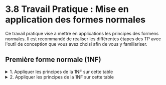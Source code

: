 # 3.8 Travail Pratique : Mise en application des formes normales

Ce travail pratique vise à mettre en applications les principes des formens normales. Il est recommandé de réaliser les différentes étapes des TP avec l'outil de conception que vous avez choisi afin de vous y familiariser.

## Première forme normale (1NF) 

<details>
<summary>1. Appliquer les principes de la 1NF sur cette table</summary>

| ID_Inscription | Nom_Étudiant          | Cours_Inscrits                       |
|----------------|-----------------------|--------------------------------------|
| 1              | Alice Dupont          | Mathématiques, Physique              |
| 2              | Bob Martin            | Littérature, Histoire, Mathématiques |
| 3              | Clara Legrand         | Informatique                         |

</details>

<details>
<summary>2. Appliquer les principes de la 1NF sur cette table</summary>

| ID_Commande | Nom_Client    | Produits_Achetés                                   |
|-------------|---------------|----------------------------------------------------|
| 1001        | Marc Dupré    | Smartphone Modèle X, Étui Smartphone Modèle X      |
| 1002        | Léa Fontaine  | Ordinateur Portable Y, Souris sans fil Z           |

</details>